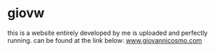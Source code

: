 # giovw

this is a website entirely developed by me is uploaded and perfectly running.
can be found at the link below:
www.giovannicosmo.com
